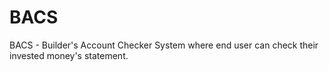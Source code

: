 # BACS
BACS - Builder's Account Checker System where end user can check their invested money's statement.
